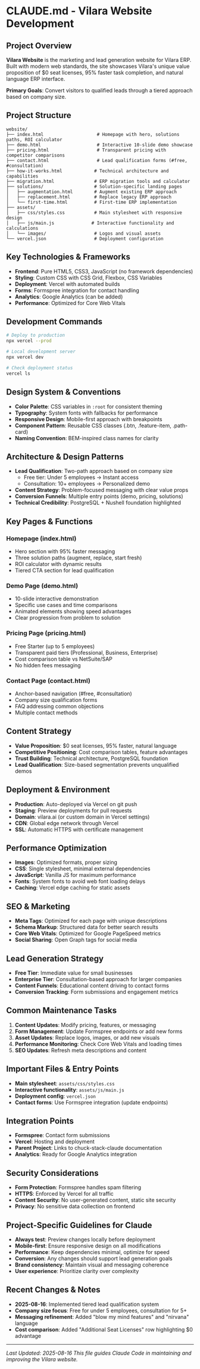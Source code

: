 # CLAUDE.md - Vilara Website Development

## Project Overview
**Vilara Website** is the marketing and lead generation website for Vilara ERP. Built with modern web standards, the site showcases Vilara's unique value proposition of $0 seat licenses, 95% faster task completion, and natural language ERP interface.

**Primary Goals**: Convert visitors to qualified leads through a tiered approach based on company size.

## Project Structure
```
website/
├── index.html                    # Homepage with hero, solutions paths, ROI calculator
├── demo.html                     # Interactive 10-slide demo showcase
├── pricing.html                  # Transparent pricing with competitor comparisons
├── contact.html                  # Lead qualification forms (#free, #consultation)
├── how-it-works.html            # Technical architecture and capabilities
├── migration.html               # ERP migration tools and calculator
├── solutions/                   # Solution-specific landing pages
│   ├── augmentation.html        # Augment existing ERP approach
│   ├── replacement.html         # Replace legacy ERP approach
│   └── first-time.html          # First-time ERP implementation
├── assets/
│   ├── css/styles.css           # Main stylesheet with responsive design
│   ├── js/main.js              # Interactive functionality and calculations
│   └── images/                  # Logos and visual assets
└── vercel.json                  # Deployment configuration
```

## Key Technologies & Frameworks
- **Frontend**: Pure HTML5, CSS3, JavaScript (no framework dependencies)
- **Styling**: Custom CSS with CSS Grid, Flexbox, CSS Variables
- **Deployment**: Vercel with automated builds
- **Forms**: Formspree integration for contact handling
- **Analytics**: Google Analytics (can be added)
- **Performance**: Optimized for Core Web Vitals

## Development Commands
```bash
# Deploy to production
npx vercel --prod

# Local development server
npx vercel dev

# Check deployment status
vercel ls
```

## Design System & Conventions
- **Color Palette**: CSS variables in `:root` for consistent theming
- **Typography**: System fonts with fallbacks for performance
- **Responsive Design**: Mobile-first approach with breakpoints
- **Component Pattern**: Reusable CSS classes (.btn, .feature-item, .path-card)
- **Naming Convention**: BEM-inspired class names for clarity

## Architecture & Design Patterns
- **Lead Qualification**: Two-path approach based on company size
  - Free tier: Under 5 employees → Instant access
  - Consultation: 10+ employees → Personalized demo
- **Content Strategy**: Problem-focused messaging with clear value props
- **Conversion Funnels**: Multiple entry points (demo, pricing, solutions)
- **Technical Credibility**: PostgreSQL + Nushell foundation highlighted

## Key Pages & Functions

### Homepage (index.html)
- Hero section with 95% faster messaging
- Three solution paths (augment, replace, start fresh)
- ROI calculator with dynamic results
- Tiered CTA section for lead qualification

### Demo Page (demo.html)
- 10-slide interactive demonstration
- Specific use cases and time comparisons
- Animated elements showing speed advantages
- Clear progression from problem to solution

### Pricing Page (pricing.html)
- Free Starter (up to 5 employees)
- Transparent paid tiers (Professional, Business, Enterprise)
- Cost comparison table vs NetSuite/SAP
- No hidden fees messaging

### Contact Page (contact.html)
- Anchor-based navigation (#free, #consultation)
- Company size qualification forms
- FAQ addressing common objections
- Multiple contact methods

## Content Strategy
- **Value Proposition**: $0 seat licenses, 95% faster, natural language
- **Competitive Positioning**: Cost comparison tables, feature advantages
- **Trust Building**: Technical architecture, PostgreSQL foundation
- **Lead Qualification**: Size-based segmentation prevents unqualified demos

## Deployment & Environment
- **Production**: Auto-deployed via Vercel on git push
- **Staging**: Preview deployments for pull requests
- **Domain**: vilara.ai (or custom domain in Vercel settings)
- **CDN**: Global edge network through Vercel
- **SSL**: Automatic HTTPS with certificate management

## Performance Optimization
- **Images**: Optimized formats, proper sizing
- **CSS**: Single stylesheet, minimal external dependencies
- **JavaScript**: Vanilla JS for maximum performance
- **Fonts**: System fonts to avoid web font loading delays
- **Caching**: Vercel edge caching for static assets

## SEO & Marketing
- **Meta Tags**: Optimized for each page with unique descriptions
- **Schema Markup**: Structured data for better search results
- **Core Web Vitals**: Optimized for Google PageSpeed metrics
- **Social Sharing**: Open Graph tags for social media

## Lead Generation Strategy
- **Free Tier**: Immediate value for small businesses
- **Enterprise Tier**: Consultation-based approach for larger companies
- **Content Funnels**: Educational content driving to contact forms
- **Conversion Tracking**: Form submissions and engagement metrics

## Common Maintenance Tasks
1. **Content Updates**: Modify pricing, features, or messaging
2. **Form Management**: Update Formspree endpoints or add new forms
3. **Asset Updates**: Replace logos, images, or add new visuals
4. **Performance Monitoring**: Check Core Web Vitals and loading times
5. **SEO Updates**: Refresh meta descriptions and content

## Important Files & Entry Points
- **Main stylesheet**: `assets/css/styles.css`
- **Interactive functionality**: `assets/js/main.js`
- **Deployment config**: `vercel.json`
- **Contact forms**: Use Formspree integration (update endpoints)

## Integration Points
- **Formspree**: Contact form submissions
- **Vercel**: Hosting and deployment
- **Parent Project**: Links to chuck-stack-claude documentation
- **Analytics**: Ready for Google Analytics integration

## Security Considerations
- **Form Protection**: Formspree handles spam filtering
- **HTTPS**: Enforced by Vercel for all traffic
- **Content Security**: No user-generated content, static site security
- **Privacy**: No sensitive data collection on frontend

## Project-Specific Guidelines for Claude
- **Always test**: Preview changes locally before deployment
- **Mobile-first**: Ensure responsive design on all modifications
- **Performance**: Keep dependencies minimal, optimize for speed
- **Conversion**: Any changes should support lead generation goals
- **Brand consistency**: Maintain visual and messaging coherence
- **User experience**: Prioritize clarity over complexity

## Recent Changes & Notes
- **2025-08-16**: Implemented tiered lead qualification system
- **Company size focus**: Free for under 5 employees, consultation for 5+
- **Messaging refinement**: Added "blow my mind features" and "nirvana" language
- **Cost comparison**: Added "Additional Seat Licenses" row highlighting $0 advantage

---
*Last Updated: 2025-08-16*
*This file guides Claude Code in maintaining and improving the Vilara website.*